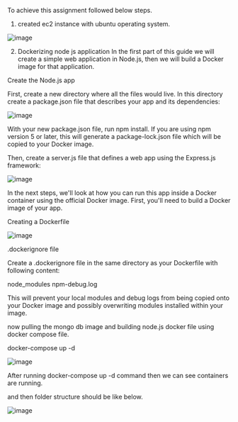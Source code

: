To achieve this assignment followed below steps.

1. created ec2 instance with ubuntu operating system.

![image](https://user-images.githubusercontent.com/56083714/66061561-53133e00-e55d-11e9-9674-5ded0aaaa1f4.png)

2. Dockerizing node js application
In the first part of this guide we will create a simple web application in Node.js, then we will build a Docker image for that application.

Create the Node.js app

First, create a new directory where all the files would live. In this directory create a package.json file that describes your app and its dependencies:

![image](https://user-images.githubusercontent.com/56083714/66062207-99b56800-e55e-11e9-92e2-2ca35e14148f.png)

With your new package.json file, run npm install. If you are using npm version 5 or later, this will generate a package-lock.json file which will be copied to your Docker image.

Then, create a server.js file that defines a web app using the Express.js framework:

![image](https://user-images.githubusercontent.com/56083714/66062473-1f391800-e55f-11e9-9cf1-1f8831f38577.png)

In the next steps, we'll look at how you can run this app inside a Docker container using the official Docker image. First, you'll need to build a Docker image of your app.

Creating a Dockerfile

![image](https://user-images.githubusercontent.com/56083714/66062769-aab2a900-e55f-11e9-8289-1231585cf47f.png)

.dockerignore file

Create a .dockerignore file in the same directory as your Dockerfile with following content:

node_modules
npm-debug.log

This will prevent your local modules and debug logs from being copied onto your Docker image and possibly overwriting modules installed within your image.

now pulling the mongo db image and building node.js docker file using docker compose file.

docker-compose up -d


![image](https://user-images.githubusercontent.com/56083714/66063333-c5395200-e560-11e9-8911-98e5af12ffe6.png)

After running docker-compose up -d command then we can see containers are running.



and then folder structure should be like below.

![image](https://user-images.githubusercontent.com/56083714/66063586-4d1f5c00-e561-11e9-9b23-2cea9ddf4f4a.png)


















